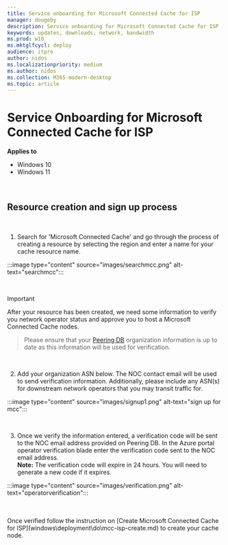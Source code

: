 ```yaml
---
title: Service onboarding for Microsoft Connected Cache for ISP
manager: dougeby
description: Service onboarding for Microsoft Connected Cache for ISP
keywords: updates, downloads, network, bandwidth
ms.prod: w10
ms.mktglfcycl: deploy
audience: itpro
author: nidos
ms.localizationpriority: medium
ms.author: nidos
ms.collection: M365-modern-desktop
ms.topic: article
---
```



# Service Onboarding for Microsoft Connected Cache for ISP

**Applies to**

- Windows 10
- Windows 11

<br/>

## Resource creation and sign up process  


<br/>

1. Search for 'Microsoft Connected Cache' and go through the process of creating a resource by selecting the region and enter a name for your cache resource name.  

:::image type="content" source="images/searchmcc.png" alt-text="searchmcc":::


<br/>

> [!IMPORTANT] 
After your resource has been created, we need some information to verify you network operator status and approve you to host a Microsoft Connected Cache nodes.  
> Please ensure that your [Peering DB](https://www.peeringdb.com/) organization information is up to date as this information will be used for verification.
 
<br/>

2. Add your organization ASN below. The NOC contact email will be used to send verification information. Additionally, please include any ASN(s) for downstream network operators that you may transit traffic for.  

:::image type="content" source="images/signup1.png" alt-text="sign up for mcc":::

<br/>

3.  Once we verify the information entered, a verification code will be sent to the NOC email address provided on Peering DB. In the Azure portal operator verification blade enter the verification code sent to the NOC email address.  
**Note:** The verification code will expire in 24 hours. You will need to generate a new code if it expires.  

:::image type="content" source="images/verification.png" alt-text="operatorverification":::

<br/>
<br/>
Once verified follow the instruction on [Create Microsoft Connected Cache for ISP](windows\deployment\do\mcc-isp-create.md) to create your cache node.

